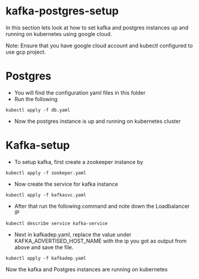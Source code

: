 # kafka-postgres-setup

In this section lets look at how to set kafka and postgres instances up and running on kubernetes using google cloud.

Note: Ensure that you have google cloud account and kubectl configured to use gcp project.

# Postgres

- You will find the configuration yaml files in this folder
- Run the following 
```
kubectl apply -f db.yaml
```
- Now the postgres instance is up and running on kubernetes cluster

# Kafka-setup

- To setup kafka, first create a zookeeper instance by 
```
kubectl apply -f zookeper.yaml
```
- Now create the service for kafka instance
```
kubectl apply -f kafkasvc.yaml
```
- After that run the following command and note down the Loadbalancer IP
```
kubectl describe service kafka-service
```
- Next in kafkadep.yaml, replace the value under KAFKA_ADVERTISED_HOST_NAME with the ip you got as output from above and save the file.
```
kubectl apply -f kafkadep.yaml
```

Now the kafka and Postgres instances are running on kubernetes
